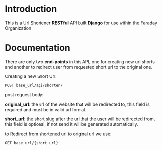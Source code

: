 # Introduction 

This is a Url Shortener **RESTful** API built **Django** for use within the Faraday Organization

# Documentation 

There are only two **end-points** in this API, one for creating new url shorts and another to redirect user from requested short url to the original one.   

Creating a new Short Url:
      
    POST base_url/api/shorten/  

post request body:     
 
**original_url**: the url of the website that will be redirected to, this field is required and must be in valid url format.    

**short_url**: the short slug after the url that the user will be redirected from, this field is optional, if not send it will be generated automatically.

to Redirect from shortened url to original url we use:       
   
    GET base_url/{short_url}
